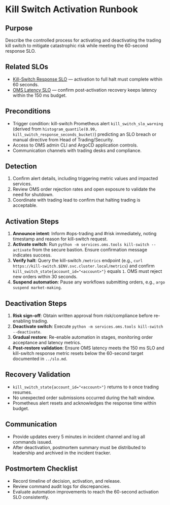 # Kill Switch Activation Runbook

## Purpose
Describe the controlled process for activating and deactivating the trading kill switch to mitigate catastrophic risk while meeting the 60-second response SLO.

## Related SLOs
- [Kill-Switch Response SLO](../slo.md#kill-switch-response) — activation to full halt must complete within 60 seconds.
- [OMS Latency SLO](../slo.md#oms-latency) — confirm post-activation recovery keeps latency within the 150 ms budget.

## Preconditions
- Trigger condition: kill-switch Prometheus alert `kill_switch_slo_warning` (derived from `histogram_quantile(0.99, kill_switch_response_seconds_bucket)`) predicting an SLO breach or manual directive from Head of Trading/Security.
- Access to OMS admin CLI and ArgoCD application controls.
- Communication channels with trading desks and compliance.

## Detection
1. Confirm alert details, including triggering metric values and impacted services.
2. Review OMS order rejection rates and open exposure to validate the need for shutdown.
3. Coordinate with trading lead to confirm that halting trading is acceptable.

## Activation Steps
1. **Announce intent**: Inform #ops-trading and #risk immediately, noting timestamp and reason for kill-switch request.
2. **Activate switch**: Run `python -m services.oms.tools kill-switch --activate` from the secure bastion. Ensure confirmation message indicates success.
3. **Verify halt**: Query the kill-switch `/metrics` endpoint (e.g., `curl https://kill-switch.$ENV.svc.cluster.local/metrics`) and confirm `kill_switch_state{account_id="<account>"}` equals `1`. OMS must reject new orders within 30 seconds.
4. **Suspend automation**: Pause any workflows submitting orders, e.g., `argo suspend market-making`.

## Deactivation Steps
1. **Risk sign-off**: Obtain written approval from risk/compliance before re-enabling trading.
2. **Deactivate switch**: Execute `python -m services.oms.tools kill-switch --deactivate`.
3. **Gradual restore**: Re-enable automation in stages, monitoring order acceptance and latency metrics.
4. **Post-restore validation**: Ensure OMS latency meets the 150 ms SLO and kill-switch response metric resets below the 60-second target documented in `../slo.md`.

## Recovery Validation
- `kill_switch_state{account_id="<account>"}` returns to `0` once trading resumes.
- No unexpected order submissions occurred during the halt window.
- Prometheus alert resets and acknowledges the response time within budget.

## Communication
- Provide updates every 5 minutes in incident channel and log all commands issued.
- After deactivation, postmortem summary must be distributed to leadership and archived in the incident tracker.

## Postmortem Checklist
- Record timeline of decision, activation, and release.
- Review command audit logs for discrepancies.
- Evaluate automation improvements to reach the 60-second activation SLO consistently.

